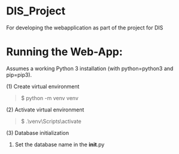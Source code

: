 # DIS_Project

For developing the webapplication as part of the project for DIS

# Running the Web-App:

Assumes a working Python 3 installation (with python=python3 and pip=pip3).

(1) Create virtual environment

> $ python -m venv venv

(2) Activate virtual environment

> $ .\venv\Scripts\activate

(3) Database initialization

1. Set the database name in the **init**.py
